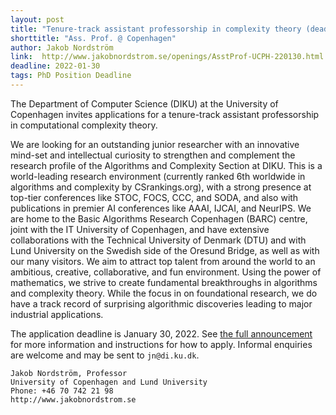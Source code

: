 ```yaml
---
layout: post
title: "Tenure-track assistant professorship in complexity theory (deadline Jan 30)"
shorttitle: "Ass. Prof. @ Copenhagen"
author: Jakob Nordström
link:  http://www.jakobnordstrom.se/openings/AsstProf-UCPH-220130.html
deadline: 2022-01-30
tags: PhD Position Deadline
---
```


The Department of Computer Science (DIKU) at the University of Copenhagen invites applications for a tenure-track assistant professorship in computational complexity theory.

We are looking for an outstanding junior researcher with an innovative mind-set and intellectual curiosity to strengthen and complement the research profile of the Algorithms and Complexity Section at DIKU. This is a world-leading research environment (currently ranked 6th worldwide in algorithms and complexity by CSrankings.org), with a strong presence at top-tier conferences like STOC, FOCS, CCC, and SODA, and also with publications in premier AI conferences like AAAI, IJCAI, and NeurIPS. We are home to the Basic Algorithms Research Copenhagen (BARC) centre, joint with the IT University of Copenhagen, and have extensive collaborations with the Technical University of Denmark (DTU) and with Lund University on the Swedish side of the Oresund Bridge, as well as with our many visitors. We aim to attract top talent from around the world to an ambitious, creative, collaborative, and fun environment. Using the power of mathematics, we strive to create fundamental breakthroughs in algorithms and complexity theory. While the focus in on foundational research, we do have a track record of surprising algorithmic discoveries leading to major industrial applications.

The application deadline is January 30, 2022. See [the full announcement](http://www.jakobnordstrom.se/openings/AsstProf-UCPH-220130.html) for more information and instructions for how to apply. Informal enquiries are welcome and may be sent to `jn@di.ku.dk`.


    Jakob Nordström, Professor
    University of Copenhagen and Lund University
    Phone: +46 70 742 21 98
    http://www.jakobnordstrom.se